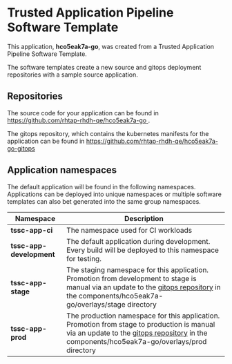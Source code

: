 # Trusted Application Pipeline Software Template

This application, **hco5eak7a-go**, was created from a Trusted Application Pipeline Software Template.

The software templates create a new source and gitops deployment repositories with a sample source application. 

## Repositories

The source code for your application can be found in [https://github.com/rhtap-rhdh-qe/hco5eak7a-go ](https://github.com/rhtap-rhdh-qe/hco5eak7a-go ).
 
The gitops repository, which contains the kubernetes manifests for the application can be found in 
[https://github.com/rhtap-rhdh-qe/hco5eak7a-go-gitops ](https://github.com/rhtap-rhdh-qe/hco5eak7a-go-gitops ) 

## Application namespaces 

The default application will be found in the following namespaces. Applications can be deployed into unique namespaces or multiple software templates can also bet generated into the same group namespaces.  

|  Namespace   |  Description   |  
| -------- | -------- |
| **tssc-app-ci** | The namespace used for CI workloads |
| **tssc-app-development** | The default application during development. Every build will be deployed to this namespace for testing. |
| **tssc-app-stage** | The staging namespace for this application. Promotion from development to stage is manual via an update to the [gitops repository](https://github.com/rhtap-rhdh-qe/hco5eak7a-go-gitops ) in the components/hco5eak7a-go/overlays/stage directory |
| **tssc-app-prod** | The production namespace for this application. Promotion from stage to production is manual via an update to the [gitops repository](https://github.com/rhtap-rhdh-qe/hco5eak7a-go-gitops ) in the components/hco5eak7a-go/overlays/prod directory |